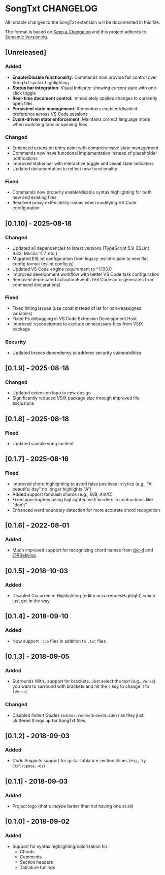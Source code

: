 # SongTxt CHANGELOG

All notable changes to the SongTxt extension will be documented in this file.

The format is based on [Keep a Changelog](http://keepachangelog.com/en/1.0.0/)
and this project adheres to [Semantic Versioning](http://semver.org/spec/v2.0.0.html).

## [Unreleased]

### Added

- **Enable/Disable functionality**: Commands now provide full control over SongTxt syntax highlighting
- **Status bar integration**: Visual indicator showing current state with one-click toggle
- **Real-time document control**: Immediately applies changes to currently open files
- **Persistent state management**: Remembers enabled/disabled preference across VS Code sessions
- **Event-driven state enforcement**: Maintains correct language mode when switching tabs or opening files

### Changed

- Enhanced extension entry point with comprehensive state management
- Commands now have functional implementation instead of placeholder notifications
- Improved status bar with interactive toggle and visual state indicators
- Updated documentation to reflect new functionality

### Fixed

- Commands now properly enable/disable syntax highlighting for both new and existing files
- Resolved proxy extensibility issues when modifying VS Code configuration

## [0.1.10] - 2025-08-18

### Changed

- Updated all dependencies to latest versions (TypeScript 5.9, ESLint 9.33, Mocha 11.7, etc.)
- Migrated ESLint configuration from legacy .eslintrc.json to new flat config format (eslint.config.js)
- Updated VS Code engine requirement to ^1.103.0
- Improved development workflow with better VS Code task configuration
- Removed deprecated activationEvents (VS Code auto-generates from command declarations)

### Fixed

- Fixed linting issues (use const instead of let for non-reassigned variables)
- Fixed F5 debugging in VS Code Extension Development Host
- Improved .vscodeignore to exclude unnecessary files from VSIX package

### Security

- Updated braces dependency to address security vulnerabilities

## [0.1.9] - 2025-08-18

### Changed

- Updated extension logo to new design
- Significantly reduced VSIX package size through improved file exclusions

## [0.1.8] - 2025-08-18

### Fixed

- Updated sample song content

## [0.1.7] - 2025-08-16

### Fixed

- Improved chord highlighting to avoid false positives in lyrics (e.g., "A beautiful day" no longer highlights "A")
- Added support for slash chords (e.g., G/B, Am/C)
- Fixed apostrophes being highlighted with borders in contractions like "don't"
- Enhanced word boundary detection for more accurate chord recognition

## [0.1.6] - 2022-08-01

### Added

- Much improved support for recognizing chord names from [@c-d](https://github.com/c-d) and [@RBekking](https://github.com/RBekking).

## [0.1.5] - 2018-10-03

### Added

- Disabled Occurrence Highlighting (editor.occurrencesHighlight) which just got in the way

## [0.1.4] - 2018-09-10

### Added

- Now support `.tab` files in addition to `.txt` files.

## [0.1.3] - 2018-09-05

### Added

- Surrounds With_ support for brackets. Just select the text (e.g., `Verse`) you want to surround with brackets and hit the `[` key to change it to `[Verse]`

### Changed

- Disabled _Indent Guides_ (`editor.renderIndentGuides`) as they just cluttered things up for SongTxt files.

## [0.1.2] - 2018-09-03

### Added

- _Code Snippets_ support for guitar tablature sections/lines (e.g., try `Ctrl+Space`, `-6s`)

## [0.1.1] - 2018-09-03

### Added

- Project logo (that's _maybe_ better than not having one at all)

## [0.1.0] - 2018-09-02

### Added

- Support for syntax highlighting/colorization for:
  - Chords
  - Comments
  - Section headers
  - Tablature tunings
